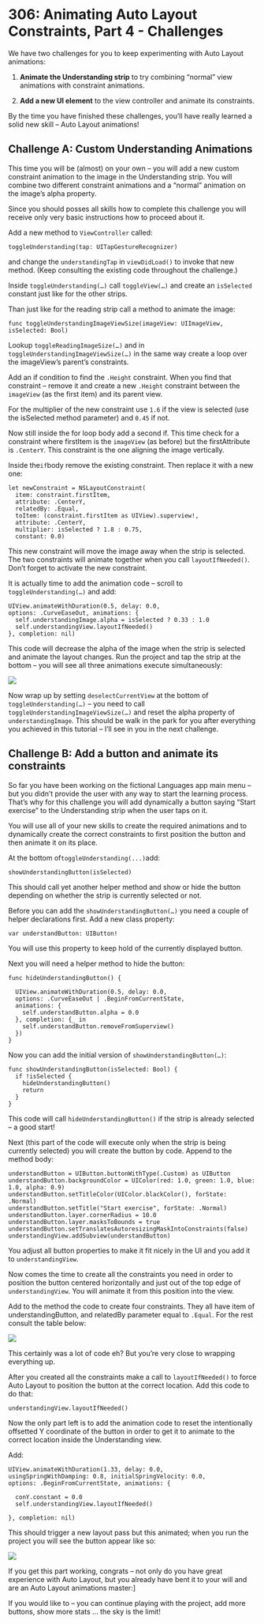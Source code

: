 # 306: Animating Auto Layout Constraints, Part 4 - Challenges

We have two challenges for you to keep experimenting with Auto Layout animations:

1. **Animate the Understanding strip** to try combining “normal” view animations with constraint animations.

2. **Add a new UI element** to the view controller and animate its constraints.

By the time you have finished these challenges, you’ll have really learned a solid new skill – Auto Layout animations!

## Challenge A: Custom Understanding Animations

This time you will be (almost) on your own – you will add a new custom constraint animation to the image in the Understanding strip. You will combine two different constraint animations and a “normal” animation on the image’s alpha property.

Since you should posses all skills how to complete this challenge you will receive only very basic instructions how to proceed about it.

Add a new method to `ViewController` called: 

    toggleUnderstanding(tap: UITapGestureRecognizer)  

and change the `understandingTap` in `viewDidLoad()` to invoke that new method. (Keep consulting the existing code throughout the challenge.)

Inside `toggleUnderstanding(…)` call `toggleView(…)` and create an `isSelected` constant just like for the other strips.

Than just like for the reading strip call a method to animate the image:

    func toggleUnderstandingImageViewSize(imageView: UIImageView, isSelected: Bool)

Lookup `toggleReadingImageSize(…)` and in `toggleUnderstandingImageViewSize(…)` in the same way create a loop over the imageView’s parent’s constraints.

Add an if condition to find the `.Height` constraint. When you find that constraint – remove it and create a new `.Height` constraint between the `imageView` (as the first item) and its parent view.

For the multiplier of the new constraint use `1.6` if the view is selected (use the isSelected method parameter) and `0.45` if not.

Now still inside the for loop body add a second if. This time check for a constraint where firstItem is the `imageView` (as before) but the firstAttribute is `.CenterY`. This constraint is the one aligning the image vertically.

Inside the` if `body remove the existing constraint. Then replace it with a new one:

    let newConstraint = NSLayoutConstraint(
      item: constraint.firstItem,
      attribute: .CenterY,
      relatedBy: .Equal,
      toItem: (constraint.firstItem as UIView).superview!,
      attribute: .CenterY,
      multiplier: isSelected ? 1.8 : 0.75,
      constant: 0.0)

This new constraint will move the image away when the strip is selected. The two constraints will animate together when you call `layoutIfNeeded()`. Don’t forget to activate the new constraint.

It is actually time to add the animation code – scroll to `toggleUnderstanding(…)` and add:

    UIView.animateWithDuration(0.5, delay: 0.0, 
    options: .CurveEaseOut, animations: {
      self.understandingImage.alpha = isSelected ? 0.33 : 1.0
      self.understandingView.layoutIfNeeded()
    }, completion: nil)

This code will decrease the alpha of the image when the strip is selected and animate the layout changes. Run the project and tap the strip at the bottom – you will see all three animations execute simultaneously:

![](./4-ChallengeImages/ch1.png)

Now wrap up by setting `deselectCurrentView` at the bottom of `toggleUnderstanding(…)` – you need to call `toggleUnderstandingImageViewSize(…)` and reset the alpha property of `understandingImage`. This should be walk in the park for you after everything you achieved in this tutorial – I’ll see in you in the next challenge.

## Challenge B: Add a button and animate its constraints

So far you have been working on the fictional Languages app main menu – but you didn’t provide the user with any way to start the learning process. That’s why for this challenge you will add dynamically a button saying “Start exercise” to the Understanding strip when the user taps on it.

You will use all of your new skills to create the required animations and to dynamically create the correct constraints to first position the button and then animate it on its place.

At the bottom of` toggleUnderstanding(...) `add:

    showUnderstandingButton(isSelected)

This should call yet another helper method and show or hide the button depending on whether the strip is currently selected or not.

Before you can add the `showUnderstandingButton(…)` you need a couple of helper declarations first. Add a new class property:

    var understandButton: UIButton!

You will use this property to keep hold of the currently displayed button.

Next you will need a helper method to hide the button:

    func hideUnderstandingButton() {

      UIView.animateWithDuration(0.5, delay: 0.0, 
      options: .CurveEaseOut | .BeginFromCurrentState, 
      animations: {
        self.understandButton.alpha = 0.0
      }, completion: {_ in
        self.understandButton.removeFromSuperview()
      })
    }

Now you can add the initial version of `showUnderstandingButton(…)`:

    func showUnderstandingButton(isSelected: Bool) {
      if !isSelected {
        hideUnderstandingButton()
        return
      }
    }

This code will call `hideUnderstandingButton()` if the strip is already selected – a good start!

Next (this part of the code will execute only when the strip is being currently selected) you will create the button by code. Append to the method body:

    understandButton = UIButton.buttonWithType(.Custom) as UIButton
    understandButton.backgroundColor = UIColor(red: 1.0, green: 1.0, blue: 1.0, alpha: 0.9)
    understandButton.setTitleColor(UIColor.blackColor(), forState: .Normal)
    understandButton.setTitle("Start exercise", forState: .Normal)
    understandButton.layer.cornerRadius = 10.0
    understandButton.layer.masksToBounds = true
    understandButton.setTranslatesAutoresizingMaskIntoConstraints(false)
    understandingView.addSubview(understandButton)

You adjust all button properties to make it fit nicely in the UI and you add it to `understandingView`.

Now comes the time to create all the constraints you need in order to position the button centered horizontally and just out of the top edge of `understandingView`. You will animate it from this position into the view.

Add to the method the code to create four constraints. They all have item of understandingButton, and relatedBy parameter equal to `.Equal`. For the rest consult the table below:

![](./4-ChallengeImages/ch2.png)

This certainly was a lot of code eh? But you’re very close to wrapping everything up.

After you created all the constraints make a call to `layoutIfNeeded()` to force Auto Layout to position the button at the correct location. Add this code to do that:

    understandingView.layoutIfNeeded()

Now the only part left is to add the animation code to reset the intentionally offsetted Y coordinate of the button in order to get it to animate to the correct location inside the Understanding view.

Add:

    UIView.animateWithDuration(1.33, delay: 0.0, 
    usingSpringWithDamping: 0.8, initialSpringVelocity: 0.0,
    options: .BeginFromCurrentState, animations: {

      conY.constant = 0.0
      self.understandingView.layoutIfNeeded()

    }, completion: nil)

This should trigger a new layout pass but this animated; when you run the project you will see the button appear like so:

![](./4-ChallengeImages/ch3.png)

If you get this part working, congrats – not only do you have great experience with Auto Layout, but you already have bent it to your will and are an Auto Layout animations master:]

If you would like to – you can continue playing with the project, add more buttons, show more stats ... the sky is the limit!


